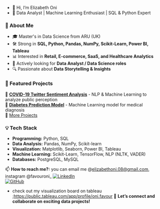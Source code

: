- 👋 Hi, I’m Elizabeth Oni
- 🚀 Data Analyst | Machine Learning Enthusiast | SQL & Python Expert

### 🌟 About Me
- 🎓 Master's in Data Science from ARU (UK)
- 🛠️ Strong in **SQL, Python, Pandas, NumPy, Scikit-Learn, Power BI, Tableau**
- 📊 Interested in **Retail, E-commerce, SaaS, and Healthcare Analytics**
- 👀 Actively looking for **Data Analyst / Data Science roles**
- 🔍 Passionate about **Data Storytelling & Insights**

### 📂 Featured Projects
🔹 [**COVID-19 Twitter Sentiment Analysis**](https://github.com/shonell/Twitter-Sentiment-Covid19) - NLP & Machine Learning to analyze public perception  
🔹 [**Diabetes Prediction Model**](https://github.com/shonell/Diabetes-Prediction) - Machine Learning model for medical diagnosis  
🔹 [More Projects](https://github.com/shonell?tab=repositories)

### 💡 Tech Stack
- **Programming:** Python, SQL
- **Data Analysis:** Pandas, NumPy, Scikit-learn
- **Visualization:** Matplotlib, Seaborn, Power BI, Tableau
- **Machine Learning:** Scikit-Learn, TensorFlow, NLP (NLTK, VADER)
- **Databases:** PostgreSQL, MySQL

📫 **How to reach me?:**
you can email me @elizabethoni.08@gmail.com, instagram @favouroni_
[![LinkedIn](https://img.shields.io/badge/LinkedIn-blue?style=flat&logo=linkedin)](https://www.linkedin.com/in/YOUR-LINKEDIN)  
[![GitHub](https://img.shields.io/badge/GitHub-000?style=flat&logo=github)](https://github.com/shonell)

- check out my visualization board on tableau ;https://public.tableau.com/app/profile/oni.favour
🚀 **Let’s connect and collaborate on exciting data projects!**

<!---
shonell/shonell is a ✨ special ✨ repository because its `README.md` (this file) appears on your GitHub profile.
You can click the Preview link to take a look at your changes.
--->
